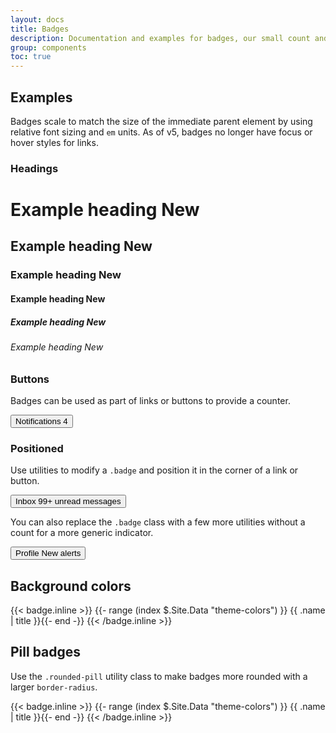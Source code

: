 ```yaml
---
layout: docs
title: Badges
description: Documentation and examples for badges, our small count and labeling component.
group: components
toc: true
---
```


## Examples

Badges scale to match the size of the immediate parent element by using relative font sizing and `em` units. As of v5, badges no longer have focus or hover styles for links.

### Headings

<div class="bd-example-snippet bd-code-snippet p-1"><div class="bd-example m-1  border-0">

<h1>Example heading <span class="badge bg-secondary">New</span></h1>
<h2>Example heading <span class="badge bg-secondary">New</span></h2>
<h3>Example heading <span class="badge bg-secondary">New</span></h3>
<h4>Example heading <span class="badge bg-secondary">New</span></h4>
<h5>Example heading <span class="badge bg-secondary">New</span></h5>
<h6>Example heading <span class="badge bg-secondary">New</span></h6>
</div></div>

### Buttons

Badges can be used as part of links or buttons to provide a counter.

<div class="bd-example-snippet bd-code-snippet p-1"><div class="bd-example m-1  border-0">
<button type="button" class="btn btn-primary">
Notifications <span class="badge text-bg-secondary">4</span>
</button>

</div></div>

### Positioned

Use utilities to modify a `.badge` and position it in the corner of a link or button.

<div class="bd-example-snippet bd-code-snippet p-1"><div class="bd-example m-1  border-0">
<button type="button" class="btn btn-primary position-relative">
Inbox
<span class="position-absolute top-0 start-100 translate-middle badge rounded-pill bg-danger">
99+
<span class="visually-hidden">unread messages</span>
</span>
</button>

</div></div>

You can also replace the `.badge` class with a few more utilities without a count for a more generic indicator.

<div class="bd-example-snippet bd-code-snippet p-1"><div class="bd-example m-1  border-0">
<button type="button" class="btn btn-primary position-relative">
Profile
<span class="position-absolute top-0 start-100 translate-middle p-2 bg-danger border border-light rounded-circle">
<span class="visually-hidden">New alerts</span>
</span>
</button>

</div></div>

## Background colors

<div class="bd-example-snippet bd-code-snippet p-1"><div class="bd-example m-1  border-0">
{{< badge.inline >}}
{{- range (index $.Site.Data "theme-colors") }}
<span class="badge text-bg-{{ .name }}">{{ .name | title }}</span>{{- end -}}
{{< /badge.inline >}}

</div></div>

## Pill badges

Use the `.rounded-pill` utility class to make badges more rounded with a larger `border-radius`.

<div class="bd-example-snippet bd-code-snippet p-1"><div class="bd-example m-1  border-0">
{{< badge.inline >}}
{{- range (index $.Site.Data "theme-colors") }}
<span class="badge rounded-pill text-bg-{{ .name }}">{{ .name | title }}</span>{{- end -}}
{{< /badge.inline >}}

</div></div>
